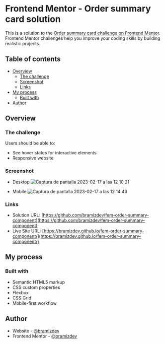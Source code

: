 # Frontend Mentor - Order summary card solution

This is a solution to the [Order summary card challenge on Frontend Mentor](https://www.frontendmentor.io/challenges/order-summary-component-QlPmajDUj). Frontend Mentor challenges help you improve your coding skills by building realistic projects. 

## Table of contents

- [Overview](#overview)
  - [The challenge](#the-challenge)
  - [Screenshot](#screenshot)
  - [Links](#links)
- [My process](#my-process)
  - [Built with](#built-with)
- [Author](#author)

## Overview

### The challenge

Users should be able to:

- See hover states for interactive elements
- Responsive website

### Screenshot

- Desktop
![Captura de pantalla 2023-02-17 a las 12 10 21](https://user-images.githubusercontent.com/112894363/219745719-de42f693-8a7c-4dd9-80a5-e126c8e5e12a.png)

- Mobile
![Captura de pantalla 2023-02-17 a las 12 14 43](https://user-images.githubusercontent.com/112894363/219745791-07825594-7a8b-4bb5-b9df-0ed7c6f28f81.png)

### Links

- Solution URL: [https://github.com/bramizdev/fem-order-summary-component](https://github.com/bramizdev/fem-order-summary-component)
- Live Site URL: [https://bramizdev.github.io/fem-order-summary-component/](https://bramizdev.github.io/fem-order-summary-component/)

## My process

### Built with

- Semantic HTML5 markup
- CSS custom properties
- Flexbox
- CSS Grid
- Mobile-first workflow

## Author

- Website - [@bramizdev](https://github.com/bramizdev)
- Frontend Mentor - [@bramizdev](https://www.frontendmentor.io/profile/bramizdev)
